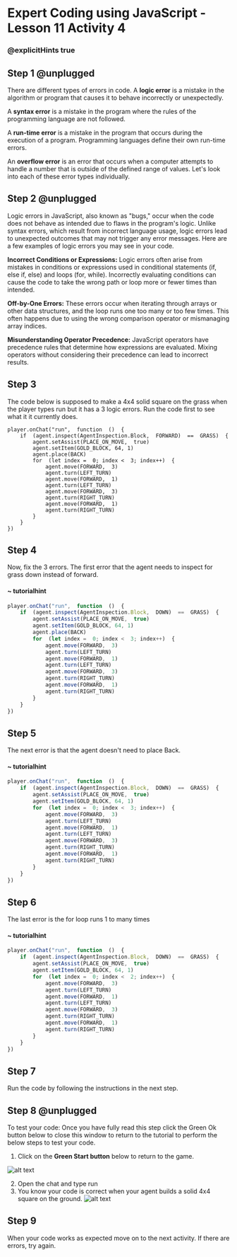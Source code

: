 # Expert Coding using JavaScript - Lesson 11 Activity 4
### @explicitHints true

## Step 1 @unplugged

There are different types of errors in code. 
A **logic error** is a mistake in the algorithm or program that causes it to behave incorrectly or unexpectedly.

A **syntax error** is a mistake in the program where the rules of the programming language are not followed.

A **run-time error** is a mistake in the program that occurs during the execution of a program. Programming languages define their own run-time errors.

An **overflow error** is an error that occurs when a computer attempts to handle a number that is outside of the defined range of values.
Let's look into each of these error types individually. 

## Step 2 @unplugged

Logic errors in JavaScript, also known as "bugs," occur when the code does not behave as intended due to flaws in the program's logic. Unlike syntax errors, which result from incorrect language usage, logic errors lead to unexpected outcomes that may not trigger any error messages. Here are a few examples of logic errors you may see in your code. 

**Incorrect Conditions or Expressions:** Logic errors often arise from mistakes in conditions or expressions used in conditional statements (if, else if, else) and loops (for, while). Incorrectly evaluating conditions can cause the code to take the wrong path or loop more or fewer times than intended.

**Off-by-One Errors:** These errors occur when iterating through arrays or other data structures, and the loop runs one too many or too few times. This often happens due to using the wrong comparison operator or mismanaging array indices.

**Misunderstanding Operator Precedence:** JavaScript operators have precedence rules that determine how expressions are evaluated. Mixing operators without considering their precedence can lead to incorrect results.

## Step 3

The code below is supposed to make a 4x4 solid square on the grass when the player types run but it has a 3 logic errors.  Run the code first to see what it it currently does. 

```template
player.onChat("run",  function  ()  {
	if  (agent.inspect(AgentInspection.Block,  FORWARD)  ==  GRASS)  {
		agent.setAssist(PLACE_ON_MOVE,  true)
		agent.setItem(GOLD_BLOCK, 64, 1)
		agent.place(BACK)
		for  (let index =  0; index <  3; index++)  {
			agent.move(FORWARD,  3)
			agent.turn(LEFT_TURN)
			agent.move(FORWARD,  1)
			agent.turn(LEFT_TURN)
			agent.move(FORWARD,  3)
			agent.turn(RIGHT_TURN)
			agent.move(FORWARD,  1)
			agent.turn(RIGHT_TURN)
		}
	}
})
```

## Step 4

Now, fix the 3 errors. The first error that the agent needs to inspect for grass down instead of forward. 
#### ~ tutorialhint
```javascript 
player.onChat("run",  function  ()  {
	if  (agent.inspect(AgentInspection.Block,  DOWN)  ==  GRASS)  {
		agent.setAssist(PLACE_ON_MOVE,  true)
		agent.setItem(GOLD_BLOCK, 64, 1)
		agent.place(BACK)
		for  (let index =  0; index <  3; index++)  {
			agent.move(FORWARD,  3)
			agent.turn(LEFT_TURN)
			agent.move(FORWARD,  1)
			agent.turn(LEFT_TURN)
			agent.move(FORWARD,  3)
			agent.turn(RIGHT_TURN)
			agent.move(FORWARD,  1)
			agent.turn(RIGHT_TURN)
		}
	}
})
```

## Step 5
The next error is that the agent doesn't need to place Back.  

#### ~ tutorialhint
```javascript 
player.onChat("run",  function  ()  {
	if  (agent.inspect(AgentInspection.Block,  DOWN)  ==  GRASS)  {
		agent.setAssist(PLACE_ON_MOVE,  true)
		agent.setItem(GOLD_BLOCK, 64, 1)
		for  (let index =  0; index <  3; index++)  {
			agent.move(FORWARD,  3)
			agent.turn(LEFT_TURN)
			agent.move(FORWARD,  1)
			agent.turn(LEFT_TURN)
			agent.move(FORWARD,  3)
			agent.turn(RIGHT_TURN)
			agent.move(FORWARD,  1)
			agent.turn(RIGHT_TURN)
		}
	}
})
```

## Step 6
The last error is the for loop runs 1 to many times
#### ~ tutorialhint
```javascript 
player.onChat("run",  function  ()  {
	if  (agent.inspect(AgentInspection.Block,  DOWN)  ==  GRASS)  {
		agent.setAssist(PLACE_ON_MOVE,  true)
		agent.setItem(GOLD_BLOCK, 64, 1)
		for  (let index =  0; index <  2; index++)  {
			agent.move(FORWARD,  3)
			agent.turn(LEFT_TURN)
			agent.move(FORWARD,  1)
			agent.turn(LEFT_TURN)
			agent.move(FORWARD,  3)
			agent.turn(RIGHT_TURN)
			agent.move(FORWARD,  1)
			agent.turn(RIGHT_TURN)
		}
	}
})
```
## Step 7
Run the code by following the instructions in the next step.

## Step 8 @unplugged

To test your code:
Once you have fully read this step click the Green Ok button below to close this window to return to the tutorial to perform the below steps to test your code.

1. Click on the **Green Start button** below to return to the game.

  

![alt text](https://expertjs.codingcredentials.com/Lesson1/1.1/1.JPG?raw=true  "Start")

2. Open the chat and type run  
3. You know your code is correct when your agent builds a solid 4x4 square on the ground. 
![alt text](https://expertjs.codingcredentials.com/Lesson11/11.1/11.2.png?raw=true  "code")

## Step 9

When your code works as expected move on to the next activity. 
If there are errors, try again. 